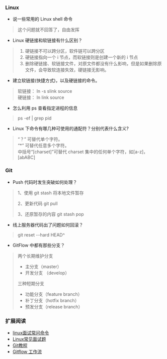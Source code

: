 ### Linux

- 说一些常用的 Linux shell 命令

> 这个问题就不回答了，自由发挥

- Linux 硬链接和软链接有什么区别？

> 1. 硬链接不可以跨分区，软件链可以跨分区
> 2. 硬链接指向一个 i 节点，而软链接则是创建一个新的 i 节点
> 3. 删除硬链接、软链接文件，对原文件都没有什么影响，但是如果删除原文件，会导致软连接失效，硬链接无影响。


- 建立软链接(快捷方式)，以及硬链接的命令。

> 软链接： ln -s slink source  
> 硬链接： ln link source

- 怎么利用 ps 查看指定进程的信息

> ps -ef | grep pid

-  Linux 下命令有哪几种可使用的通配符？分别代表什么含义?

> “？” 可替代单个字符。   
> “*” 可替代任意多个字符。  
> 中括号“[charset]”可替代 charset 集中的任何单个字符，如[a-z]，[abABC]

### Git

- Push 代码时发生突破如何处理？

> 1、使用 git stash 将本地文件暂存
> 
> 2、更新代码 git pull
> 
> 3、还原暂存的内容 git stash pop

- 线上服务器代码出了问题如何回滚？

> git reset --hard HEAD^

- GitFlow 中都有那些分支？

> 两个长期维护分支
> 
> - 主分支（master）
> - 开发分支 （develop）
> 
> 三种短期分支
> 
> - 功能分支（feature branch）
> - 补丁分支（hotfix branch）
> - 预发分支（release branch）

### 扩展阅读

- [linux面试常问命令](http://blog.csdn.net/u010842515/article/details/72732106)
- [Linux常见面试题](https://www.leolan.top/index.php/posts/36.html)
- [Git教程](https://www.liaoxuefeng.com/wiki/0013739516305929606dd18361248578c67b8067c8c017b000)
- [Gitflow 工作流](https://laravel-china.org/articles/6318/gitflow-workflow)